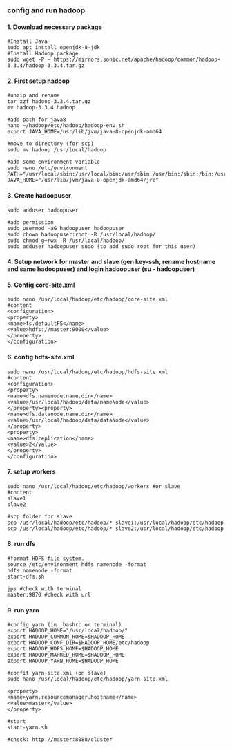 ### config and run hadoop

#### 1. Download necessary package
```shell
#Install Java
sudo apt install openjdk-8-jdk
#Install Hadoop package
sudo wget -P ~ https://mirrors.sonic.net/apache/hadoop/common/hadoop-3.3.4/hadoop-3.3.4.tar.gz
```

#### 2. First setup hadoop
```shell
#unzip and rename
tar xzf hadoop-3.3.4.tar.gz
mv hadoop-3.3.4 hadoop

#add path for java8
nano ~/hadoop/etc/hadoop/hadoop-env.sh
export JAVA_HOME=/usr/lib/jvm/java-8-openjdk-amd64

#move to directory (for scp)
sudo mv hadoop /usr/local/hadoop

#add some environment variable
sudo nano /etc/environment
PATH="/usr/local/sbin:/usr/local/bin:/usr/sbin:/usr/bin:/sbin:/bin:/usr/games:/usr/local/games:/usr/local/hadoop/bin:/usr/local/hadoop/sbin"
JAVA_HOME="/usr/lib/jvm/java-8-openjdk-amd64/jre"
```

#### 3. Create hadoopuser
```shell
sudo adduser hadoopuser

#add permission
sudo usermod -aG hadoopuser hadoopuser
sudo chown hadoopuser:root -R /usr/local/hadoop/
sudo chmod g+rwx -R /usr/local/hadoop/
sudo adduser hadoopuser sudo (to add sudo root for this user)
```

#### 4. Setup network for master and slave (gen key-ssh, rename hostname and same hadoopuser) and login hadoopuser (su - hadoopuser)

#### 5. Config core-site.xml
```shell
sudo nano /usr/local/hadoop/etc/hadoop/core-site.xml
#content
<configuration>
<property>
<name>fs.defaultFS</name>
<value>hdfs://master:9000</value>
</property>
</configuration>
```

#### 6. config hdfs-site.xml
```shell
sudo nano /usr/local/hadoop/etc/hadoop/hdfs-site.xml
#content
<configuration>
<property>
<name>dfs.namenode.name.dir</name>
<value>/usr/local/hadoop/data/nameNode</value>
</property><property>
<name>dfs.datanode.name.dir</name>
<value>/usr/local/hadoop/data/dataNode</value>
</property>
<property>
<name>dfs.replication</name>
<value>2</value>
</property>
</configuration>
```

#### 7. setup workers
```shell
sudo nano /usr/local/hadoop/etc/hadoop/workers #or slave
#content
slave1
slave2

#scp folder for slave
scp /usr/local/hadoop/etc/hadoop/* slave1:/usr/local/hadoop/etc/hadoop
scp /usr/local/hadoop/etc/hadoop/* slave2:/usr/local/hadoop/etc/hadoop
```

#### 8. run dfs
```shell
#format HDFS file system.
source /etc/environment hdfs namenode -format
hdfs namenode -format
start-dfs.sh

jps #check with terminal
master:9870 #check with url
```

#### 9. run yarn
```shell
#config yarn (in .bashrc or terminal)
export HADOOP_HOME="/usr/local/hadoop/"
export HADOOP_COMMON_HOME=$HADOOP_HOME
export HADOOP_CONF_DIR=$HADOOP_HOME/etc/hadoop
export HADOOP_HDFS_HOME=$HADOOP_HOME
export HADOOP_MAPRED_HOME=$HADOOP_HOME
export HADOOP_YARN_HOME=$HADOOP_HOME

#confit yarn-site.xml (on slave)
sudo nano /usr/local/hadoop/etc/hadoop/yarn-site.xml

<property>
<name>yarn.resourcemanager.hostname</name>
<value>master</value>
</property>

#start
start-yarn.sh

#check: http://master:8088/cluster
```
